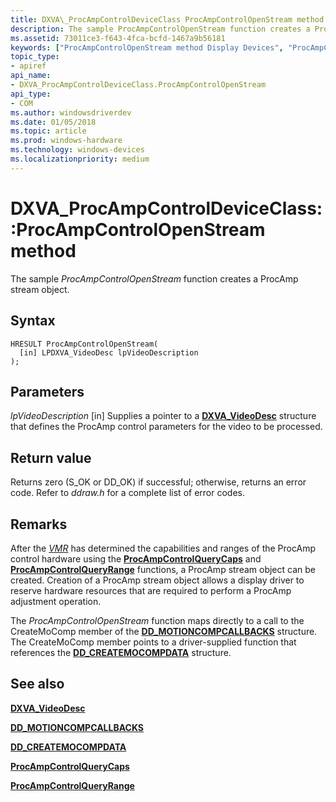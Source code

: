 ```yaml
---
title: DXVA\_ProcAmpControlDeviceClass ProcAmpControlOpenStream method
description: The sample ProcAmpControlOpenStream function creates a ProcAmp stream object.
ms.assetid: 73011ce3-f643-4fca-bcfd-1467a9b56181
keywords: ["ProcAmpControlOpenStream method Display Devices", "ProcAmpControlOpenStream method Display Devices , DXVA_ProcAmpControlDeviceClass interface", "DXVA_ProcAmpControlDeviceClass interface Display Devices , ProcAmpControlOpenStream method"]
topic_type:
- apiref
api_name:
- DXVA_ProcAmpControlDeviceClass.ProcAmpControlOpenStream
api_type:
- COM
ms.author: windowsdriverdev
ms.date: 01/05/2018
ms.topic: article
ms.prod: windows-hardware
ms.technology: windows-devices
ms.localizationpriority: medium
---
```


# DXVA\_ProcAmpControlDeviceClass::ProcAmpControlOpenStream method


The sample *ProcAmpControlOpenStream* function creates a ProcAmp stream object.

Syntax
------

```ManagedCPlusPlus
HRESULT ProcAmpControlOpenStream(
  [in] LPDXVA_VideoDesc lpVideoDescription
);
```

Parameters
----------

*lpVideoDescription* \[in\]
Supplies a pointer to a [**DXVA\_VideoDesc**](https://msdn.microsoft.com/library/windows/hardware/ff564070) structure that defines the ProcAmp control parameters for the video to be processed.

Return value
------------

Returns zero (S\_OK or DD\_OK) if successful; otherwise, returns an error code. Refer to *ddraw.h* for a complete list of error codes.

Remarks
-------

After the [*VMR*](https://msdn.microsoft.com/library/windows/hardware/ff556344#wdkgloss-video-mixer-renderer--vmr-) has determined the capabilities and ranges of the ProcAmp control hardware using the [**ProcAmpControlQueryCaps**](dxva-deinterlacecontainerdeviceclass-procampcontrolquerycaps.md) and [**ProcAmpControlQueryRange**](dxva-deinterlacecontainerdeviceclass-procampcontrolqueryrange.md) functions, a ProcAmp stream object can be created. Creation of a ProcAmp stream object allows a display driver to reserve hardware resources that are required to perform a ProcAmp adjustment operation.

The *ProcAmpControlOpenStream* function maps directly to a call to the CreateMoComp member of the [**DD\_MOTIONCOMPCALLBACKS**](https://msdn.microsoft.com/library/windows/hardware/ff551660) structure. The CreateMoComp member points to a driver-supplied function that references the [**DD\_CREATEMOCOMPDATA**](https://msdn.microsoft.com/library/windows/hardware/ff550529) structure.

## <span id="see_also"></span>See also


[**DXVA\_VideoDesc**](https://msdn.microsoft.com/library/windows/hardware/ff564070)

[**DD\_MOTIONCOMPCALLBACKS**](https://msdn.microsoft.com/library/windows/hardware/ff551660)

[**DD\_CREATEMOCOMPDATA**](https://msdn.microsoft.com/library/windows/hardware/ff550529)

[**ProcAmpControlQueryCaps**](dxva-deinterlacecontainerdeviceclass-procampcontrolquerycaps.md)

[**ProcAmpControlQueryRange**](dxva-deinterlacecontainerdeviceclass-procampcontrolqueryrange.md)

 

 






